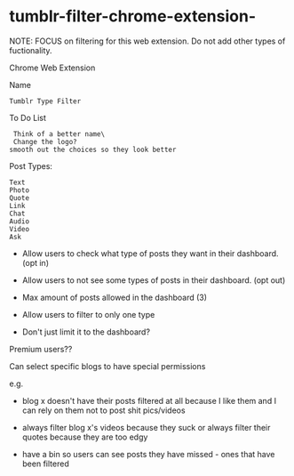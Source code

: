 # tumblr-filter-chrome-extension-

NOTE: FOCUS on filtering for this web extension. 
Do not add other types of fuctionality.

Chrome Web Extension

Name

	Tumblr Type Filter


To Do List

	 Think of a better name\
	 Change the logo?
	smooth out the choices so they look better
	
Post Types:

	Text
	Photo 
	Quote
	Link 
	Chat
	Audio
	Video
	Ask

* Allow users to check what type of posts they want in their dashboard. (opt in)

* Allow users to not see some types of posts in their dashboard. (opt out)

* Max amount of posts allowed in the dashboard (3)

* Allow users to filter to only one type 

* Don't just limit it to the dashboard?


Premium users??

Can select specific blogs to have special permissions 

e.g.

* blog x doesn't have their posts filtered at all because I like them and I can rely on them not to post shit pics/videos

* always filter blog x's videos because they suck or always filter their quotes because they are too edgy 

* have a bin so users can see posts they have missed - ones that have been filtered 



